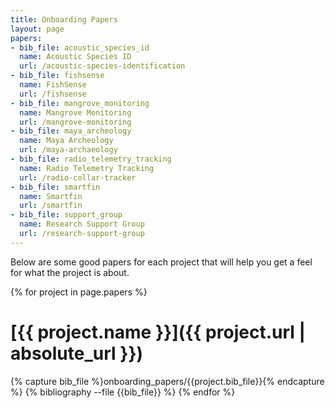 ```yaml
---
title: Onboarding Papers
layout: page
papers:
- bib_file: acoustic_species_id
  name: Acoustic Species ID
  url: /acoustic-species-identification
- bib_file: fishsense
  name: FishSense
  url: /fishsense
- bib_file: mangrove_monitoring
  name: Mangrove Monitoring
  url: /mangrove-monitoring
- bib_file: maya_archeology
  name: Maya Archeology
  url: /maya-archaeology
- bib_file: radio_telemetry_tracking
  name: Radio Telemetry Tracking
  url: /radio-collar-tracker
- bib_file: smartfin
  name: Smartfin
  url: /smartfin
- bib_file: support_group
  name: Research Support Group
  url: /research-support-group
---
```

Below are some good papers for each project that will help you get a feel for what the project is about.

{% for project in page.papers %}
# [{{ project.name }}]({{ project.url | absolute_url }})
{% capture bib_file %}onboarding_papers/{{project.bib_file}}{% endcapture %}
{% bibliography --file {{bib_file}} %}
{% endfor %}
